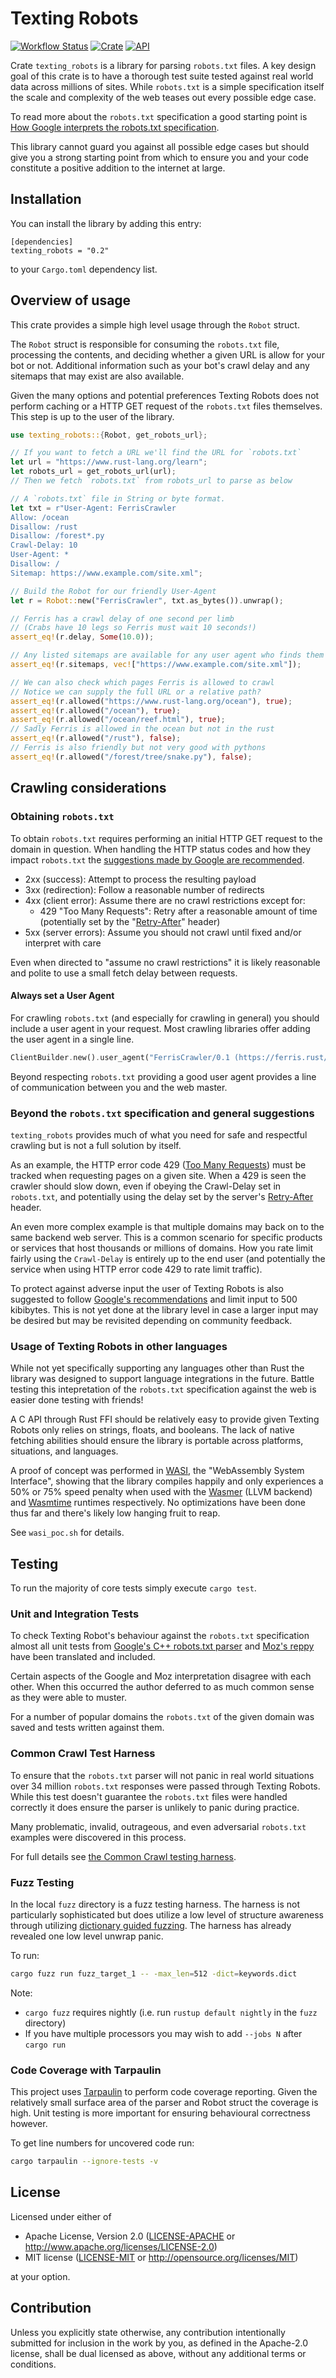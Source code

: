 # Texting Robots

[![Workflow Status](https://github.com/Smerity/texting_robots/workflows/ci/badge.svg)](https://github.com/Smerity/texting_robots/actions?query=ci)
[![Crate](https://img.shields.io/crates/v/texting_robots.svg)](https://crates.io/crates/texting_robots)
[![API](https://docs.rs/rand/badge.svg)](https://docs.rs/texting_robots/)

Crate `texting_robots` is a library for parsing `robots.txt` files.
A key design goal of this crate is to have a thorough test suite tested
against real world data across millions of sites. While `robots.txt` is a
simple specification itself the scale and complexity of the web teases out
every possible edge case.

To read more about the `robots.txt` specification a good starting point is
[How Google interprets the robots.txt specification][google-spec].

This library cannot guard you against all possible edge cases but should
give you a strong starting point from which to ensure you and your code
constitute a positive addition to the internet at large.

[google-spec]: https://developers.google.com/search/docs/advanced/robots/robots_txt

## Installation

You can install the library by adding this entry:

```plain
[dependencies]
texting_robots = "0.2"
```

to your `Cargo.toml` dependency list.

## Overview of usage

This crate provides a simple high level usage through the `Robot` struct.

The `Robot` struct is responsible for consuming the `robots.txt` file,
processing the contents, and deciding whether a given URL is allow for
your bot or not. Additional information such as your bot's crawl delay
and any sitemaps that may exist are also available.

Given the many options and potential preferences Texting Robots does not
perform caching or a HTTP GET request of the `robots.txt` files themselves.
This step is up to the user of the library.

```rust
use texting_robots::{Robot, get_robots_url};

// If you want to fetch a URL we'll find the URL for `robots.txt`
let url = "https://www.rust-lang.org/learn";
let robots_url = get_robots_url(url);
// Then we fetch `robots.txt` from robots_url to parse as below

// A `robots.txt` file in String or byte format.
let txt = r"User-Agent: FerrisCrawler
Allow: /ocean
Disallow: /rust
Disallow: /forest*.py
Crawl-Delay: 10
User-Agent: *
Disallow: /
Sitemap: https://www.example.com/site.xml";

// Build the Robot for our friendly User-Agent
let r = Robot::new("FerrisCrawler", txt.as_bytes()).unwrap();

// Ferris has a crawl delay of one second per limb
// (Crabs have 10 legs so Ferris must wait 10 seconds!)
assert_eq!(r.delay, Some(10.0));

// Any listed sitemaps are available for any user agent who finds them
assert_eq!(r.sitemaps, vec!["https://www.example.com/site.xml"]);

// We can also check which pages Ferris is allowed to crawl
// Notice we can supply the full URL or a relative path?
assert_eq!(r.allowed("https://www.rust-lang.org/ocean"), true);
assert_eq!(r.allowed("/ocean"), true);
assert_eq!(r.allowed("/ocean/reef.html"), true);
// Sadly Ferris is allowed in the ocean but not in the rust
assert_eq!(r.allowed("/rust"), false);
// Ferris is also friendly but not very good with pythons
assert_eq!(r.allowed("/forest/tree/snake.py"), false);
```

## Crawling considerations

### Obtaining `robots.txt`

To obtain `robots.txt` requires performing an initial HTTP GET request to the
domain in question. When handling the HTTP status codes and how they impact `robots.txt`
the [suggestions made by Google are recommended][google-spec].

- 2xx (success): Attempt to process the resulting payload
- 3xx (redirection): Follow a reasonable number of redirects
- 4xx (client error): Assume there are no crawl restrictions except for:
  - 429 "Too Many Requests": Retry after a reasonable amount of time
  (potentially set by the "[Retry-After][mozilla-ra]" header)
- 5xx (server errors): Assume you should not crawl until fixed and/or interpret with care

Even when directed to "assume no crawl restrictions" it is likely reasonable and
polite to use a small fetch delay between requests.

#### Always set a User Agent

For crawling `robots.txt` (and especially for crawling in general) you should
include a user agent in your request. Most crawling libraries offer adding the
user agent in a single line.

```rust
ClientBuilder.new().user_agent("FerrisCrawler/0.1 (https://ferris.rust/about-this-robot)")...
```

Beyond respecting `robots.txt` providing a good user agent provides a line of
communication between you and the web master.

### Beyond the `robots.txt` specification and general suggestions

`texting_robots` provides much of what you need for safe and respectful
crawling but is not a full solution by itself.

As an example, the HTTP error code 429 ([Too Many Requests][mozilla-tmr]) must be
tracked when requesting pages on a given site. When a 429 is seen the crawler
should slow down, even if obeying the Crawl-Delay set in `robots.txt`, and
potentially using the delay set by the server's [Retry-After][mozilla-ra] header.

An even more complex example is that multiple domains may back on to the same
backend web server. This is a common scenario for specific products or services
that host thousands or millions of domains. How you rate limit fairly using the
`Crawl-Delay` is entirely up to the end user (and potentially the service when
using HTTP error code 429 to rate limit traffic).

To protect against adverse input the user of Texting Robots is also suggested to
follow [Google's recommendations][google-spec] and limit input to 500 kibibytes.
This is not yet done at the library level in case a larger input may be desired
but may be revisited depending on community feedback.

[mozilla-tmr]: https://developer.mozilla.org/en-US/docs/Web/HTTP/Status/429
[mozilla-ra]: https://developer.mozilla.org/en-US/docs/Web/HTTP/Headers/Retry-After

### Usage of Texting Robots in other languages

While not yet specifically supporting any languages other than Rust the
library was designed to support language integrations in the future. Battle
testing this intepretation of the `robots.txt` specification against the web is
easier done testing with friends!

A C API through Rust FFI should be relatively easy to provide given Texting Robots
only relies on strings, floats, and booleans. The lack of native fetching abilities
should ensure the library is portable across platforms, situations, and languages.

A proof of concept was performed in [WASI][wasi], the "WebAssembly System Interface",
showing that the library compiles happily and only experiences a 50% or 75% speed
penalty when used with the [Wasmer][wasmer] (LLVM backend) and [Wasmtime][wasmtime]
runtimes respectively. No optimizations have been done thus far and there's likely
low hanging fruit to reap.

See `wasi_poc.sh` for details.

[wasi]: https://wasi.dev/
[wasmer]: https://wasmer.io/
[wasmtime]: https://wasmtime.dev/

## Testing

To run the majority of core tests simply execute `cargo test`.

### Unit and Integration Tests

To check Texting Robot's behaviour against the `robots.txt` specification
almost all unit tests from [Google's C++ robots.txt parser][google-cpp] and
[Moz's reppy][moz-reppy] have been translated and included.

Certain aspects of the Google and Moz interpretation disagree with each other.
When this occurred the author deferred to as much common sense as they
were able to muster.

For a number of popular domains the `robots.txt` of the given domain was
saved and tests written against them.

[google-cpp]: https://github.com/google/robotstxt
[moz-reppy]: https://github.com/seomoz/reppy

### Common Crawl Test Harness

To ensure that the `robots.txt` parser will not panic in real world situations
over 34 million `robots.txt` responses were passed through Texting Robots.
While this test doesn't guarantee the `robots.txt` files were handled correctly
it does ensure the parser is unlikely to panic during practice.

Many problematic, invalid, outrageous, and even adversarial `robots.txt`
examples were discovered in this process.

For full details see [the Common Crawl testing harness][cc-test].

[cc-test]: https://github.com/Smerity/texting_robots_cc_test

### Fuzz Testing

In the local `fuzz` directory is a fuzz testing harness. The harness is not
particularly sophisticated but does utilize a low level of structure awareness
through utilizing [dictionary guided fuzzing][dgf]. The harness has already
revealed one low level unwrap panic.

To run:

```bash
cargo fuzz run fuzz_target_1 -- -max_len=512 -dict=keywords.dict
```

Note:

- `cargo fuzz` requires nightly (i.e. run `rustup default nightly` in the `fuzz` directory)
- If you have multiple processors you may wish to add `--jobs N` after `cargo run`

[dgf]: https://llvm.org/docs/LibFuzzer.html#dictionaries

### Code Coverage with Tarpaulin

This project uses [Tarpaulin](https://github.com/xd009642/tarpaulin) to perform
code coverage reporting. Given the relatively small surface area of the parser
and Robot struct the coverage is high. Unit testing is more important for ensuring
behavioural correctness however.

To get line numbers for uncovered code run:

```bash
cargo tarpaulin --ignore-tests -v
```


## License

Licensed under either of

 * Apache License, Version 2.0
   ([LICENSE-APACHE](LICENSE-APACHE) or http://www.apache.org/licenses/LICENSE-2.0)
 * MIT license
   ([LICENSE-MIT](LICENSE-MIT) or http://opensource.org/licenses/MIT)

at your option.

## Contribution

Unless you explicitly state otherwise, any contribution intentionally submitted
for inclusion in the work by you, as defined in the Apache-2.0 license, shall be
dual licensed as above, without any additional terms or conditions.
